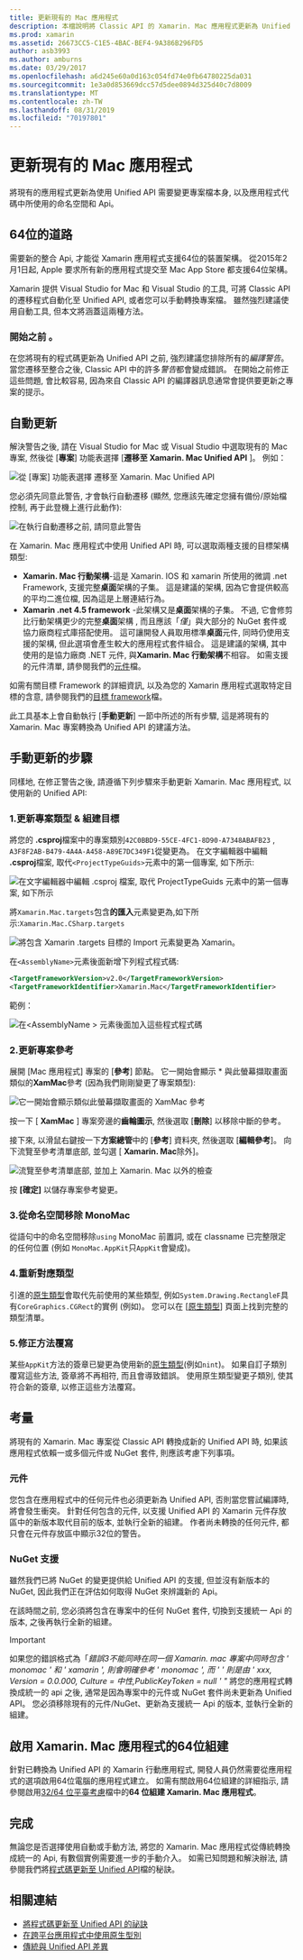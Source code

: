 ```yaml
---
title: 更新現有的 Mac 應用程式
description: 本檔說明將 Classic API 的 Xamarin. Mac 應用程式更新為 Unified API 時必須遵循的步驟。
ms.prod: xamarin
ms.assetid: 26673CC5-C1E5-4BAC-BEF4-9A386B296FD5
author: asb3993
ms.author: amburns
ms.date: 03/29/2017
ms.openlocfilehash: a6d245e60a0d163c054fd74e0fb64780225da031
ms.sourcegitcommit: 1e3a0d853669dcc57d5dee0894d325d40c7d8009
ms.translationtype: MT
ms.contentlocale: zh-TW
ms.lasthandoff: 08/31/2019
ms.locfileid: "70197801"
---
```

# <a name="updating-existing-mac-apps"></a>更新現有的 Mac 應用程式

將現有的應用程式更新為使用 Unified API 需要變更專案檔本身, 以及應用程式代碼中所使用的命名空間和 Api。

## <a name="the-road-to-64-bits"></a>64位的道路

需要新的整合 Api, 才能從 Xamarin 應用程式支援64位的裝置架構。 從2015年2月1日起, Apple 要求所有新的應用程式提交至 Mac App Store 都支援64位架構。

Xamarin 提供 Visual Studio for Mac 和 Visual Studio 的工具, 可將 Classic API 的遷移程式自動化至 Unified API, 或者您可以手動轉換專案檔。 雖然強烈建議使用自動工具, 但本文將涵蓋這兩種方法。

### <a name="before-you-start"></a>開始之前 。

在您將現有的程式碼更新為 Unified API 之前, 強烈建議您排除所有的*編譯警告*。 當您遷移至整合之後, Classic API 中的許多*警告*都會變成錯誤。 在開始之前修正這些問題, 會比較容易, 因為來自 Classic API 的編譯器訊息通常會提供要更新之專案的提示。

## <a name="automated-updating"></a>自動更新

解決警告之後, 請在 Visual Studio for Mac 或 Visual Studio 中選取現有的 Mac 專案, 然後從 [**專案**] 功能表選擇 [**遷移至 Xamarin. Mac Unified API** ]。 例如：

![](updating-mac-apps-images/beta-tool1.png "從 [專案] 功能表選擇 遷移至 Xamarin. Mac Unified API")

您必須先同意此警告, 才會執行自動遷移 (顯然, 您應該先確定您擁有備份/原始檔控制, 再于此登機上進行此動作):

![](updating-mac-apps-images/migrate01.png "在執行自動遷移之前, 請同意此警告")

在 Xamarin. Mac 應用程式中使用 Unified API 時, 可以選取兩種支援的目標架構類型:

- **Xamarin. Mac 行動架構**-這是 Xamarin. IOS 和 xamarin 所使用的微調 .net Framework, 支援完整**桌面**架構的子集。 這是建議的架構, 因為它會提供較高的平均二進位檔, 因為這是上層連結行為。
- **Xamarin .net 4.5 framework** -此架構又是**桌面**架構的子集。 不過, 它會修剪比行動架構更少的完整**桌面**架構 , 而且應該「_僅_」與大部分的 NuGet 套件或協力廠商程式庫搭配使用。 這可讓開發人員取用標準**桌面**元件, 同時仍使用支援的架構, 但此選項會產生較大的應用程式套件組合。 這是建議的架構, 其中使用的是協力廠商 .NET 元件, 與**Xamarin. Mac 行動架構**不相容。 如需支援的元件清單, 請參閱我們的[元件](~/cross-platform/internals/available-assemblies.md)檔。

如需有關目標 Framework 的詳細資訊, 以及為您的 Xamarin 應用程式選取特定目標的含意, 請參閱我們的[目標 framework](~/mac/platform/target-framework.md)檔。 

此工具基本上會自動執行 [**手動更新**] 一節中所述的所有步驟, 這是將現有的 Xamarin. Mac 專案轉換為 Unified API 的建議方法。

## <a name="steps-to-update-manually"></a>手動更新的步驟

同樣地, 在修正警告之後, 請遵循下列步驟來手動更新 Xamarin. Mac 應用程式, 以使用新的 Unified API:

### <a name="1-update-project-type--build-target"></a>1.更新專案類型 & 組建目標

將您的 **.csproj**檔案中的專案類別`42C0BBD9-55CE-4FC1-8D90-A7348ABAFB23` , `A3F8F2AB-B479-4A4A-A458-A89E7DC349F1`從變更為。 在文字編輯器中編輯 **.csproj**檔案, 取代`<ProjectTypeGuids>`元素中的第一個專案, 如下所示:

![](updating-mac-apps-images/csproj.png "在文字編輯器中編輯 .csproj 檔案, 取代 ProjectTypeGuids 元素中的第一個專案, 如下所示")

將`Xamarin.Mac.targets`包含**的匯入**元素變更為,如下所示:`Xamarin.Mac.CSharp.targets`

![](updating-mac-apps-images/csproj2.png "將包含 Xamarin .targets 目標的 Import 元素變更為 Xamarin。")

在`<AssemblyName>`元素後面新增下列程式程式碼:

```xml
<TargetFrameworkVersion>v2.0</TargetFrameworkVersion>
<TargetFrameworkIdentifier>Xamarin.Mac</TargetFrameworkIdentifier>

```

範例：

![在\<AssemblyName > 元素後面加入這些程式程式碼](updating-mac-apps-images/csproj3.png)

### <a name="2-update-project-references"></a>2.更新專案參考

展開 [Mac 應用程式] 專案的 [**參考**] 節點。 它一開始會顯示 * 與此螢幕擷取畫面類似的**XamMac**參考 (因為我們剛剛變更了專案類型):

![](updating-mac-apps-images/references.png "它一開始會顯示類似此螢幕擷取畫面的 XamMac 參考")

按一下 [ **XamMac** ] 專案旁邊的**齒輪圖示**, 然後選取 [**刪除**] 以移除中斷的參考。

接下來, 以滑鼠右鍵按一下**方案總管**中的 [**參考**] 資料夾, 然後選取 [**編輯參考**]。 向下流覽至參考清單底部, 並勾選 [ **Xamarin. Mac**除外]。

![](updating-mac-apps-images/references2.png "流覽至參考清單底部, 並加上 Xamarin. Mac 以外的檢查")

按 **[確定]** 以儲存專案參考變更。

### <a name="3-remove-monomac-from-namespaces"></a>3.從命名空間移除 MonoMac

從語句中的命名空間移除`using` MonoMac 前置詞, 或在 classname 已完整限定的任何位置 (例如 `MonoMac.AppKit`只`AppKit`會變成)。

### <a name="4-remap-types"></a>4.重新對應類型

引進的[原生類型](~/cross-platform/macios/nativetypes.md)會取代先前使用的某些類型, 例如`System.Drawing.RectangleF`具有`CoreGraphics.CGRect`的實例 (例如)。 您可以在 [[原生類型](~/cross-platform/macios/nativetypes.md)] 頁面上找到完整的類型清單。

### <a name="5-fix-method-overrides"></a>5.修正方法覆寫

某些`AppKit`方法的簽章已變更為使用新的[原生類型](~/cross-platform/macios/nativetypes.md)(例如`nint`)。 如果自訂子類別覆寫這些方法, 簽章將不再相符, 而且會導致錯誤。 使用原生類型變更子類別, 使其符合新的簽章, 以修正這些方法覆寫。 

## <a name="considerations"></a>考量

將現有的 Xamarin. Mac 專案從 Classic API 轉換成新的 Unified API 時, 如果該應用程式依賴一或多個元件或 NuGet 套件, 則應該考慮下列事項。 

### <a name="components"></a>元件

您包含在應用程式中的任何元件也必須更新為 Unified API, 否則當您嘗試編譯時, 將會發生衝突。 針對任何包含的元件, 以支援 Unified API 的 Xamarin 元件存放區中的新版本取代目前的版本, 並執行全新的組建。 作者尚未轉換的任何元件, 都只會在元件存放區中顯示32位的警告。

### <a name="nuget-support"></a>NuGet 支援

雖然我們已將 NuGet 的變更提供給 Unified API 的支援, 但並沒有新版本的 NuGet, 因此我們正在評估如何取得 NuGet 來辨識新的 Api。 

在該時間之前, 您必須將包含在專案中的任何 NuGet 套件, 切換到支援統一 Api 的版本, 之後再執行全新的組建。

> [!IMPORTANT]
> 如果您的錯誤格式為「_錯誤3不能同時在同一個 Xamarin. mac 專案中同時包含 ' monomac ' 和 ' xamarin ', 則會明確參考 ' monomac ', 而 ' ' 則是由 ' xxx, Version = 0.0.000, Culture = 中性,PublicKeyToken = null ' "_ 將您的應用程式轉換成統一的 api 之後, 通常是因為專案中的元件或 NuGet 套件尚未更新為 Unified API。 您必須移除現有的元件/NuGet、更新為支援統一 Api 的版本, 並執行全新的組建。

## <a name="enabling-64-bit-builds-of-xamarinmac-apps"></a>啟用 Xamarin. Mac 應用程式的64位組建

針對已轉換為 Unified API 的 Xamarin 行動應用程式, 開發人員仍然需要從應用程式的選項啟用64位電腦的應用程式建立。 如需有關啟用64位組建的詳細指示, 請參閱啟用[32/64 位平臺考慮](~/cross-platform/macios/32-and-64/index.md)檔中的**64 位組建 Xamarin. Mac 應用程式**。

## <a name="finishing-up"></a>完成

無論您是否選擇使用自動或手動方法, 將您的 Xamarin. Mac 應用程式從傳統轉換成統一的 Api, 有數個實例需要進一步的手動介入。 如需已知問題和解決辦法, 請參閱我們將[程式碼更新至 Unified API](~/cross-platform/macios/unified/updating-tips.md)檔的秘訣。

## <a name="related-links"></a>相關連結

- [將程式碼更新至 Unified API 的祕訣](~/cross-platform/macios/unified/updating-tips.md)
- [在跨平台應用程式中使用原生型別](~/cross-platform/macios/native-types-cross-platform.md)
- [傳統與 Unified API 差異](https://github.com/xamarin/release-notes-archive/blob/master/release-notes/ios/api_changes/classic-vs-unified-8.6.0/index.md)

